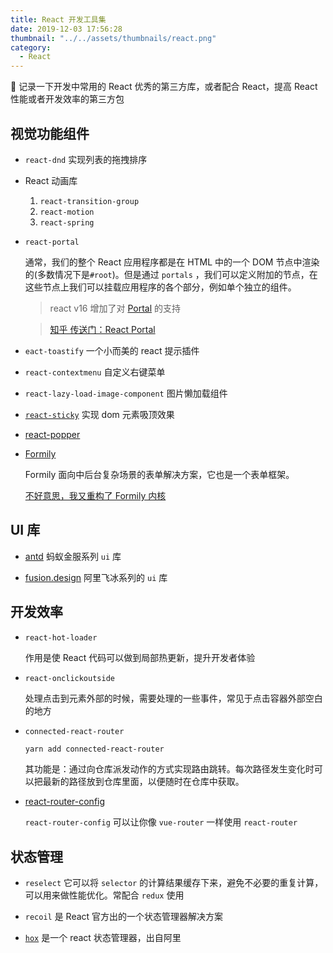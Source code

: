 ```yaml
---
title: React 开发工具集
date: 2019-12-03 17:56:28
thumbnail: "../../assets/thumbnails/react.png"
category:
  - React
---
```


📝 记录一下开发中常用的 React 优秀的第三方库，或者配合 React，提高 React 性能或者开发效率的第三方包

## 视觉功能组件

- `react-dnd` 实现列表的拖拽排序

- React 动画库

  1. `react-transition-group`
  2. `react-motion`
  3. `react-spring`

- `react-portal`

  通常，我们的整个 React 应用程序都是在 HTML 中的一个 DOM 节点中渲染的(多数情况下是`#root`)。但是通过 `portals` ，我们可以定义附加的节点，在这些节点上我们可以挂载应用程序的各个部分，例如单个独立的组件。

  > react v16 增加了对 [Portal](https://zh-hans.reactjs.org/docs/portals.html) 的支持

  > [知乎 传送门：React Portal](https://zhuanlan.zhihu.com/p/29880992)

- `eact-toastify` 一个小而美的 react 提示插件

- `react-contextmenu` 自定义右键菜单

- `react-lazy-load-image-component` 图片懒加载组件

- [`react-sticky`](https://www.npmjs.com/package/react-sticky) 实现 dom 元素吸顶效果

- [react-popper](https://popper.js.org/react-popper/)

- [Formily](https://formilyjs.org/#/0yTeT0/VEt5tQHbh2)

  Formily 面向中后台复杂场景的表单解决方案，它也是一个表单框架。

  [不好意思，我又重构了 Formily 内核](https://zhuanlan.zhihu.com/p/149981696)

## UI 库

- [antd](https://ant-design.gitee.io/) 蚂蚁金服系列 `ui` 库

- [fusion.design](https://fusion.design/pc/) 阿里飞冰系列的 `ui` 库

## 开发效率

- `react-hot-loader`

  作用是使 React 代码可以做到局部热更新，提升开发者体验

- `react-onclickoutside`

  处理点击到元素外部的时候，需要处理的一些事件，常见于点击容器外部空白的地方

- `connected-react-router`

  ```bash
  yarn add connected-react-router
  ```

  其功能是：通过向仓库派发动作的方式实现路由跳转。每次路径发生变化时可以把最新的路径放到仓库里面，以便随时在仓库中获取。

- [react-router-config](https://www.npmjs.com/package/react-router-config)

  `react-router-config` 可以让你像 `vue-router` 一样使用 `react-router`

## 状态管理

- `reselect` 它可以将 `selector` 的计算结果缓存下来，避免不必要的重复计算，可以用来做性能优化。常配合 `redux` 使用

- `recoil` 是 React 官方出的一个状态管理器解决方案

- [`hox`](https://github.com/umijs/hox) 是一个 react 状态管理器，出自阿里
